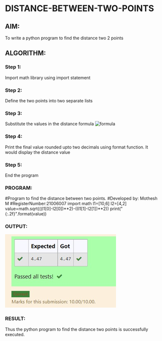 # DISTANCE-BETWEEN-TWO-POINTS

## AIM:
To write a python program to find the distance two 2 points
## ALGORITHM:
### Step 1: 
Import math library using import statement
### Step 2:
Define the two points into two separate lists
### Step 3: 
Substitute the values in the distance formula  ![formula](/formula.jpg)
### Step 4: 
Print the final value rounded upto two decimals using format function. It would display the distance value
### Step 5: 
End the program

### PROGRAM:
  #Program to find the distance between two points.
#Developed by: Mothesh M
#RegisterNumber:21006007
import math
l1=[10,6]
l2=[4,2]
value=math.sqrt(((l1[0]-l2[0])**2)-((l1[1]-l2[1])**2))
print("{:.2f}".format(value))


### OUTPUT:
![output](./exp04.jpg)


### RESULT:
Thus the python program to find the distance two points is successfully executed.
